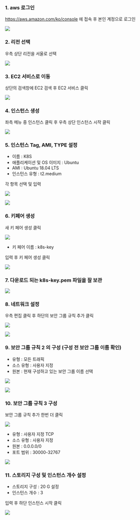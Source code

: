 ### 1.	aws 로그인 
https://aws.amazon.com/ko/console 에 접속 후 본인 계정으로 로그인

![](../img/liT1-1.png)

### 2.	리전 선택

우측 상단 리전을 서울로 선택

![](../img/liT1-2.png)

### 3.	EC2 서비스로 이동

상단의 검색창에 EC2 검색 후 EC2 서비스 클릭

![](../img/liT1-3.png)

### 4.	인스턴스 생성

좌측 메뉴 중 인스턴스 클릭 후 우측 상단 인스턴스 시작 클릭

![](../img/liT1-4.png)

### 5.	인스턴스 Tag, AMI, TYPE 설정

-	이름 : K8S
-	애플리케이션 및 OS 이미지 : Ubuntu 
-	AMI : Ubuntu 18.04 LTS
-	인스턴스 유형 : t2.medium

각 항목 선택 및 입력

![](../img/liT1-5-1.png)

![](../img/liT1-5-2.png) 


### 6.	키페어 생성

새 키 페어 생성 클릭

![](../img/liT1-6.png)

-	키 페어 이름 : k8s-key

입력 후 키 페어 생성 클릭

![](../img/liT1-6-2.png)

### 7.	다운로드 되는 k8s-key.pem 파일을 잘 보관

![](../img/liT1-7.png)

### 8.	네트워크 설정 

우측 편집 클릭 후 하단의 보안 그룹 규칙 추가 클릭

![](../img/liT1-8.png)

![](../img/liT1-8-2.png)
 
### 9.	보안 그룹 규칙 2 의 구성 (구성 전 보안 그룹 이름 확인)

-	유형 : 모든 트래픽
-	소스 유형 : 사용자 지정
-	원본 :  현재 구성하고 있는 보안 그룹 이름 선택

![](../img/liT1-9-1.png)

![](../img/liT1-9-2.png)
 

### 10.	보안 그룹 규칙 3 구성

보안 그룹 규칙 추가 한번 더 클릭

![](../img/liT1-8-2.png)

-	유형 : 사용자 지정 TCP
-	소스 유형 : 사용자 지정
-	원본 : 0.0.0.0/0
-	포트 범위 : 30000-32767

![](../img/liT1-10.png)

### 11.	스토리지 구성 및 인스턴스 개수 설정

-	스토리지 구성 : 20 G 설정
-	인스턴스 개수 : 3

입력 후 하단 인스턴스 시작 클릭
 
![](../img/liT1-11.png)
